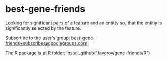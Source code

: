 best-gene-friends
============
Looking for significant pairs of a feature and an entitty so, that the entitiy is significantly selected by the feature.

Subscrtibe to the user's group: best-gene-friends+subscribe@googlegroups.com

The R package is at R folder: install\_github("favorov/gene-friends/R") 
